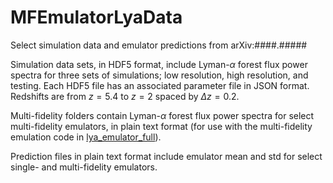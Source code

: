 # MFEmulatorLyaData
Select simulation data and emulator predictions from arXiv:####.#####

Simulation data sets, in HDF5 format, include Lyman-$\alpha$ forest flux power spectra for three sets of simulations; low resolution, high resolution, and testing.
Each HDF5 file has an associated parameter file in JSON format.
Redshifts are from $z=5.4$ to $z=2$ spaced by $\Delta z = 0.2$.

Multi-fidelity folders contain Lyman-$\alpha$ forest flux power spectra for select multi-fidelity emulators, in plain text format (for use with the multi-fidelity emulation code in [lya_emulator_full](https://github.com/sbird/lya_emulator_full)).

Prediction files in plain text format include emulator mean and std for select single- and multi-fidelity emulators.
